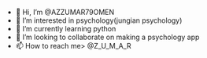 - 👋 Hi, I’m @AZZUMAR79OMEN
- 👀 I’m interested in psychology(jungian psychology)
- 🌱 I’m currently learning python
- 💞️ I’m looking to collaborate on making a psychology app
- 📫 How to reach me> @Z_U_M_A_R

<!---
AZZUMAR79OMEN/AZZUMAR79OMEN is a ✨ special ✨ repository because its `README.md` (this file) appears on your GitHub profile.
You can click the Preview link to take a look at your changes.
--->
